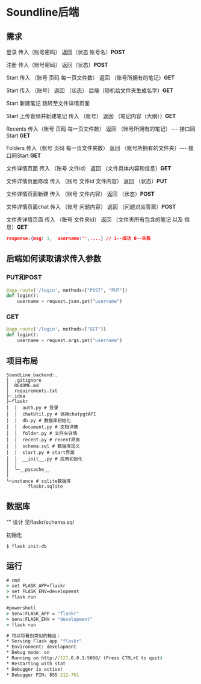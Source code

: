 # Soundline后端

## 需求

登录 传入（账号密码） 返回（状态 账号名）**POST**

注册 传入（账号密码） 返回（状态）**POST**

Start 传入 （账号 页码 每一页文件数） 返回 （账号所拥有的笔记）**GET**

Start 传入 （账号） 返回 （状态） 后端（随机给文件夹生成名字）**GET**

Start 新建笔记 跳转至文件详情页面  

Start 上传音频并新建笔记 传入 （账号） 返回 （笔记内容（大纲））**GET**

Recents 传入（账号 页码 每一页文件数） 返回 （账号所拥有的笔记）--- 接口同Start **GET**

Folders 传入（账号 页码 每一页文件夹数） 返回 （账号所拥有的文件夹）--- 接口同Start **GET**

文件详情页面 传入 （账号 文件id） 返回 （文件具体内容和信息）**GET**

文件详情页面修改 传入 （账号 文件id 文件内容） 返回 （状态）**PUT**

文件详情页面新建 传入 （账号 文件内容） 返回 （状态）**POST**

文件详情页面chat 传入 （账号 问题内容） 返回 （问题对应答案）**POST**

文件夹详情页面 传入 （账号 文件夹id） 返回 （文件夹所有包含的笔记 以及 信息）**GET**

```json
response:{msg: 1,  username:'',....} // 1--成功 0--失败
```

## 后端如何读取请求传入参数

### PUT和POST

```python
@app.route('/login', methods=["POST", "PUT"])
def login():
	username = request.json.get("username")
```

### GET

```python
@app.route('/login', methods=["GET"])
def login():
	username = request.args.get("username")
```
## 项目布局
```
SoundLine_backend:.
│  .gitignore
│  README.md
│  requirements.txt
├─.idea
├─flaskr
│  │  auth.py # 登录
│  │  chatUtil.py # 调用chatpgtAPI
│  │  db.py # 数据库初始化
│  │  document.py # 文档详情
│  │  folder.py # 文件夹详情
│  │  recent.py # recent界面
│  │  schema.sql # 数据库定义
│  │  start.py # start界面
│  │  __init__.py # 应用初始化
│  │  
│  └─__pycache__
│
└─instance # sqlite数据库
        flaskr.sqlite
```      

## 数据库
""
设计 见flaskr/schema.sql

初始化

```shell
$ flask init-db
```

## 运行

```cmd
# cmd
> set FLASK_APP=flaskr
> set FLASK_ENV=development
> flask run

#powershell
> $env:FLASK_APP = "flaskr"
> $env:FLASK_ENV = "development"
> flask run

# 可以将看到类似的输出：
* Serving Flask app "flaskr"
* Environment: development
* Debug mode: on
* Running on http://127.0.0.1:5000/ (Press CTRL+C to quit)
* Restarting with stat
* Debugger is active!
* Debugger PIN: 855-212-761
```

